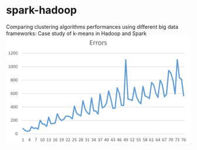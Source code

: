 # spark-hadoop
 Comparing clustering algorithms performances using diﬀerent big data frameworks: Case study of k-means in Hadoop and Spark
 ![alt text](https://github.com/ZahraOmrani/spark-hadoop/blob/master/Hadoop.png)

